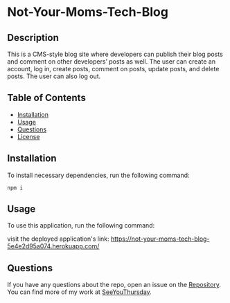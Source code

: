 # Not-Your-Moms-Tech-Blog

## Description

This is a CMS-style blog site where developers can publish their blog posts and comment on other developers’ posts as well. The user can create an account, log in, create posts, comment on posts, update posts, and delete posts. The user can also log out.

## Table of Contents

- [Installation](#installation)
- [Usage](#usage)
- [Questions](#questions)
- [License](#license)

## Installation

To install necessary dependencies, run the following command:

`npm i`

## Usage

To use this application, run the following command:

visit the deployed application's link: <https://not-your-moms-tech-blog-5e4e2d95a074.herokuapp.com/>

## Questions

If you have any questions about the repo, open an issue on the [Repository](https://github.com/SeeYouThursday/Not-Your-Moms-Tech-Blog). You can find more of my work at [SeeYouThursday](github.com/SeeYouThursday).
